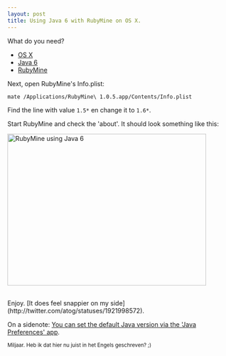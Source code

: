 ```yaml
---
layout: post
title: Using Java 6 with RubyMine on OS X.
---
```

What do you need?

* [OS X](http://www.apple.com/macosx/)
* [Java 6](http://developer.apple.com/java/)
* [RubyMine](http://www.jetbrains.com/ruby/)

Next, open RubyMine's Info.plist:

`mate /Applications/RubyMine\ 1.0.5.app/Contents/Info.plist`

Find the line with value `1.5*` en change it to `1.6*`.

Start RubyMine and check the 'about'. It should look something like this:

<a href="http://www.flickr.com/photos/atog/3567900318/" title="RubyMine using Java 6 by atog, on Flickr"><img src="http://farm3.static.flickr.com/2480/3567900318_bf2309a98a_o.jpg" width="447" height="341" alt="RubyMine using Java 6" /></a>
<div style="clear:both;">&nbsp;</div>
Enjoy. [It does feel snappier on my side](http://twitter.com/atog/statuses/1921998572).

On a sidenote: [You can set the default Java version via the 'Java Preferences' app](http://stuffthathappens.com/blog/2009/05/23/setting-java-version-on-leopard/).

<small>Miljaar. Heb ik dat hier nu juist in het Engels geschreven? ;)</small>
<div style="clear:both;">&nbsp;</div>